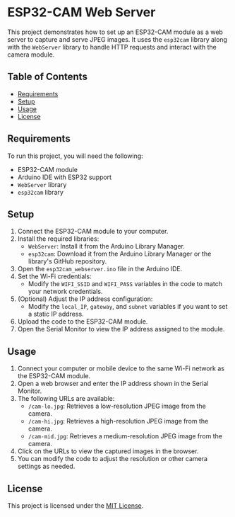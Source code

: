 # ESP32-CAM Web Server

This project demonstrates how to set up an ESP32-CAM module as a web server to capture and serve JPEG images. It uses the `esp32cam` library along with the `WebServer` library to handle HTTP requests and interact with the camera module.

## Table of Contents
- [Requirements](#requirements)
- [Setup](#setup)
- [Usage](#usage)
- [License](#license)

## Requirements

To run this project, you will need the following:

- ESP32-CAM module
- Arduino IDE with ESP32 support
- `WebServer` library
- `esp32cam` library

## Setup

1. Connect the ESP32-CAM module to your computer.
2. Install the required libraries:
   - `WebServer`: Install it from the Arduino Library Manager.
   - `esp32cam`: Download it from the Arduino Library Manager or the library's GitHub repository.
3. Open the `esp32cam_webserver.ino` file in the Arduino IDE.
4. Set the Wi-Fi credentials:
   - Modify the `WIFI_SSID` and `WIFI_PASS` variables in the code to match your network credentials.
5. (Optional) Adjust the IP address configuration:
   - Modify the `local_IP`, `gateway`, and `subnet` variables if you want to set a static IP address.
6. Upload the code to the ESP32-CAM module.
7. Open the Serial Monitor to view the IP address assigned to the module.

## Usage

1. Connect your computer or mobile device to the same Wi-Fi network as the ESP32-CAM module.
2. Open a web browser and enter the IP address shown in the Serial Monitor.
3. The following URLs are available:
   - `/cam-lo.jpg`: Retrieves a low-resolution JPEG image from the camera.
   - `/cam-hi.jpg`: Retrieves a high-resolution JPEG image from the camera.
   - `/cam-mid.jpg`: Retrieves a medium-resolution JPEG image from the camera.
4. Click on the URLs to view the captured images in the browser.
5. You can modify the code to adjust the resolution or other camera settings as needed.

## License

This project is licensed under the [MIT License](LICENSE).
